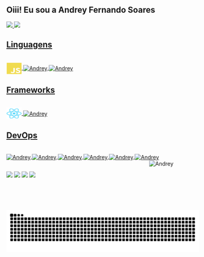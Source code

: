 ## Oiii! Eu sou a Andrey Fernando Soares 
 <div>
  <a href="https://github.com/andreyFernandoSoares">
  <img height="180em" src="https://github-readme-stats.vercel.app/api?username=andreyFernandoSoares&show_icons=true&theme=dark&include_all_commits=true&count_private=true"/>
  <img height="180em" src="https://github-readme-stats.vercel.app/api/top-langs/?username=andreyFernandoSoares&layout=compact&langs_count=7&theme=dark"/>
</div>
 
## Linguagens
<div style="display: inline_block"><br>
  <img align="center" alt="Andrey" height="30" width="40" src="https://raw.githubusercontent.com/devicons/devicon/master/icons/javascript/javascript-plain.svg">
  <img align="center" alt="Andrey" height="30" width="40" src="https://cdn.jsdelivr.net/gh/devicons/devicon/icons/java/java-original.svg">
  <img align="center" alt="Andrey" height="30" width="40" src="https://cdn.jsdelivr.net/gh/devicons/devicon/icons/python/python-original.svg">
</div>
 
## Frameworks
 <div style="display: inline_block"><br>
  <img align="center" alt="Andrey" height="30" width="40" src="https://raw.githubusercontent.com/devicons/devicon/master/icons/react/react-original.svg">
  <img align="center" alt="Andrey" height="30" width="40" src="https://cdn.jsdelivr.net/gh/devicons/devicon/icons/spring/spring-original.svg">
</div>
 
## DevOps
<div style="display: inline_block"><br>
  <img align="center" alt="Andrey" height="30" width="40" src="https://cdn.jsdelivr.net/gh/devicons/devicon/icons/kubernetes/kubernetes-plain.svg">
  <img align="center" alt="Andrey" height="30" width="40" src="https://cdn.jsdelivr.net/gh/devicons/devicon/icons/amazonwebservices/amazonwebservices-original.svg">
  <img align="center" alt="Andrey" height="30" width="40" src="https://cdn.jsdelivr.net/gh/devicons/devicon/icons/docker/docker-original.svg">
  <img align="center" alt="Andrey" height="30" width="40" src="https://cdn.jsdelivr.net/gh/devicons/devicon/icons/jenkins/jenkins-original.svg">
  <img align="center" alt="Andrey" height="30" width="40" src="https://cdn.jsdelivr.net/gh/devicons/devicon/icons/git/git-original.svg">
  <img align="center" alt="Andrey" height="30" width="40" src="https://cdn.jsdelivr.net/gh/devicons/devicon/icons/tomcat/tomcat-original.svg">
 
  <img align="right" alt="Andrey" height="130" width="130" src="https://media.giphy.com/media/tkApIfibjeWt1ufWwj/giphy.gif">
</div>
  
  ##
 
<div> 
  <a href="https://www.instagram.com" target="_blank"><img src="https://img.shields.io/badge/-Instagram-%23E4405F?style=for-the-badge&logo=instagram&logoColor=white" target="_blank"></a>
  <a href = "mailto:andreysoares190@gmail.com"><img src="https://img.shields.io/badge/-Gmail-%23333?style=for-the-badge&logo=gmail&logoColor=white" target="_blank"></a>
  <a href="https://www.linkedin.com/in/andrey-soares-a14353165" target="_blank"><img src="https://img.shields.io/badge/-LinkedIn-%230077B5?style=for-the-badge&logo=linkedin&logoColor=white" target="_blank"></a> 
  <a href="https://soundcloud.com/devartdeep" target="_blank"><img src="https://img.shields.io/badge/SoundCloud-FF3300?style=for-the-badge&logo=soundcloud&logoColor=white" target="_blank"></a> 
 
  ![Snake animation](https://github.com/andreyFernandoSoares/andreyFernandoSoares/blob/output/github-contribution-grid-snake.svg)
 
</div>
